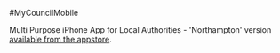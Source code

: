 #MyCouncilMobile

Multi Purpose iPhone App for Local Authorities - 'Northampton' version [available from the appstore](http://itunes.apple.com/gb/app/northampton/id529535613?ls=1&mt=8 "Appstore link").